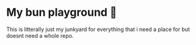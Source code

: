 # My bun playground 🛝

This is litterally just my junkyard for everything that i need a place for but doesnt need a whole repo.
